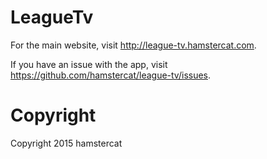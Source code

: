 # LeagueTv
For the main website, visit http://league-tv.hamstercat.com.

If you have an issue with the app, visit https://github.com/hamstercat/league-tv/issues.

# Copyright
Copyright 2015 hamstercat
